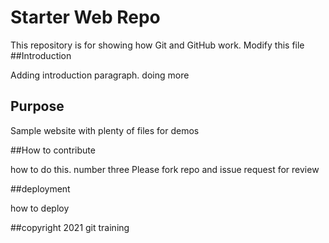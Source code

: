 # Starter Web Repo

This repository is for showing how Git and GitHub work. Modify this file
##Introduction

Adding introduction paragraph. doing more

## Purpose

Sample website with plenty of files for demos

##How to contribute

how to do this. number three
Please fork repo and issue request for review

##deployment

how to deploy

##copyright
2021 git training 